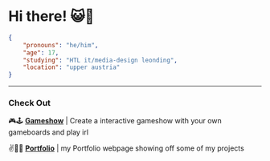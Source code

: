# Hi there! 😺👋 

```json
{
    "pronouns": "he/him",
    "age": 17,
    "studying": "HTL it/media-design leonding",
    "location": "upper austria"
}
```
----
### Check Out 

🎮🕹️ **[Gameshow](https://github.com/elYanuki/Gameshow)** | Create a interactive gameshow with your own gameboards and play irl

✌️👨‍💻 **[Portfolio](https://github.com/elYanuki/Portfolio)** | my Portfolio webpage showing off some of my projects